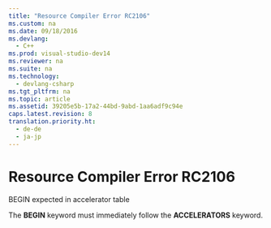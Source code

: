 ```yaml
---
title: "Resource Compiler Error RC2106"
ms.custom: na
ms.date: 09/18/2016
ms.devlang: 
  - C++
ms.prod: visual-studio-dev14
ms.reviewer: na
ms.suite: na
ms.technology: 
  - devlang-csharp
ms.tgt_pltfrm: na
ms.topic: article
ms.assetid: 39205e5b-17a2-44bd-9abd-1aa6adf9c94e
caps.latest.revision: 8
translation.priority.ht: 
  - de-de
  - ja-jp
---
```

# Resource Compiler Error RC2106
BEGIN expected in accelerator table  
  
 The **BEGIN** keyword must immediately follow the **ACCELERATORS** keyword.